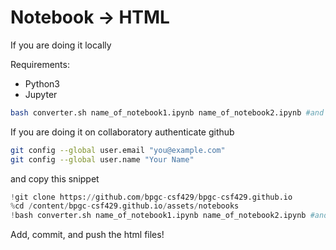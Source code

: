 # Notebook -> HTML
If you are doing it locally

Requirements:
- Python3
- Jupyter

```bash
bash converter.sh name_of_notebook1.ipynb name_of_notebook2.ipynb #and so on
```

If you are doing it on collaboratory authenticate github 
```bash
git config --global user.email "you@example.com"
git config --global user.name "Your Name"
```

and copy this snippet
```python
!git clone https://github.com/bpgc-csf429/bpgc-csf429.github.io
%cd /content/bpgc-csf429.github.io/assets/notebooks
!bash converter.sh name_of_notebook1.ipynb name_of_notebook2.ipynb #and so on
```

Add, commit, and push the html files!
